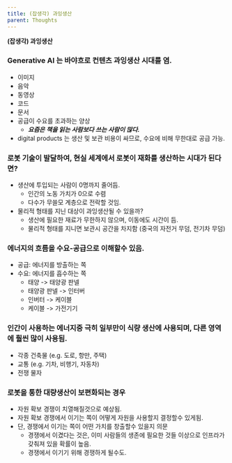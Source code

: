 ```yaml
---
title: (잡생각) 과잉생산
parent: Thoughts
---
```


**(잡생각) 과잉생산**

### Generative AI 는 바야흐로 컨텐츠 과잉생산 시대를 염.
- 이미지
- 음악
- 동영상
- 코드
- 문서
- 공급이 수요를 초과하는 양상
   - ***요즘은 책을 읽는 사람보다 쓰는 사람이 많다.***
- digital products 는 생산 및 보관 비용이 싸므로, 수요에 비해 무한대로 공급 가능.

### 로봇 기술이 발달하여, 현실 세계에서 로봇이 재화를 생산하는 시대가 된다면?
- 생산에 투입되는 사람이 0명까지 줄어듬.
   - 인간의 노동 가치가 0으로 수렴
   - 다수가 무쓸모 계층으로 전락할 것임.
- 물리적 형태를 지닌 대상이 과잉생산될 수 있을까?
   - 생산에 필요한 재료가 무한하지 않으며, 이동에도 시간이 듬.
   - 물리적 형태를 지니면 보관시 공간을 차지함 (중국의 자전거 무덤, 전기차 무덤)
   
### 에너지의 흐름을 수요-공급으로 이해할수 있음.
- 공급: 에너지를 방출하는 쪽
- 수요: 에너지를 흡수하는 쪽
   - 태양 -> 태양광 판넬
   - 태양광 판넬 -> 인터버
   - 인버터 -> 케이블
   - 케이블 -> 가전기기

### 인간이 사용하는 에너지중 극히 일부만이 식량 생산에 사용되며, 다른 영역에 훨씬 많이 사용됨.
- 각종 건축물 (e.g. 도로, 항만, 주택)
- 교통 (e.g. 기차, 비행기, 자동차)
- 전쟁 물자

### 로봇을 통한 대량생산이 보편화되는 경우
- 자원 확보 경쟁이 치열해질것으로 예상됨.
- 자원 확보 경쟁에서 이기는 쪽이 어떻게 자원을 사용할지 결정할수 있게됨.
- 단, 경쟁에서 이기는 쪽이 어떤 가치를 창출할수 있을지 의문
    - 경쟁에서 이겼다는 것은, 이미 사람들의 생존에 필요한 것들 이상으로 인프라가 갖춰져 있을 확률이 높음.
    - 경쟁에서 이기기 위해 경쟁하게 될수도.
